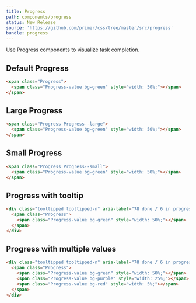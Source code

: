 ```yaml
---
title: Progress
path: components/progress
status: New Release
source: 'https://github.com/primer/css/tree/master/src/progress'
bundle: progress
---
```



Use Progress components to visualize task completion.

## Default Progress

```html
<span class="Progress">
  <span class="Progress-value bg-green" style="width: 50%;"></span>
</span>
```

## Large Progress

```html
<span class="Progress Progress--large">
  <span class="Progress-value bg-green" style="width: 50%;"></span>
</span>
```

## Small Progress

```html
<span class="Progress Progress--small">
  <span class="Progress-value bg-green" style="width: 50%;"></span>
</span>
```

## Progress with tooltip

```html
<div class="tooltipped tooltipped-n" aria-label="78 done / 6 in progress / 2 to do">
  <span class="Progress">
    <span class="Progress-value bg-green" style="width: 50%;"></span>
  </span>
</div>
```

## Progress with multiple values

```html
<div class="tooltipped tooltipped-n" aria-label="78 done / 6 in progress / 2 to do">
  <span class="Progress">
    <span class="Progress-value bg-green" style="width: 50%;"></span>
    <span class="Progress-value bg-purple" style="width: 25%;"></span>
    <span class="Progress-value bg-red" style="width: 5%;"></span>
  </span>
</div>
```


